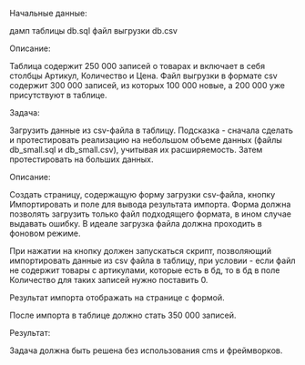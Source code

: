 Начальные данные:

дамп таблицы db.sql
файл выгрузки db.csv

Описание:

Таблица содержит 250 000 записей о товарах и включает в себя столбцы Артикул, Количество и Цена.
Файл выгрузки в формате csv содержит 300 000 записей, из которых 100 000 новые, а 200 000 уже присутствуют в таблице. 

Задача:

Загрузить данные из csv-файла в таблицу. 
Подсказка - сначала сделать и протестировать реализацию на небольшом объеме данных (файлы db_small.sql и db_small.csv), учитывая их расширяемость. Затем протестировать на больших данных. 

Описание:

Создать страницу, содержащую форму загрузки csv-файла, кнопку Импортировать и поле для вывода результата импорта. Форма должна позволять загрузить только файл подходящего формата, в ином случае выдавать ошибку. В идеале загрузка файла должна проходить в фоновом режиме.

При нажатии на кнопку должен запускаться скрипт, позволяющий импортировать данные из csv файла в таблицу, при условии - если файл не содержит товары с артикулами, которые есть в бд, то в бд в поле Количество для таких записей нужно поставить 0.

Результат импорта отображать на странице с формой.

После импорта в таблице должно стать 350 000 записей.


Результат:

Задача должна быть решена без использования cms и фреймворков. 
